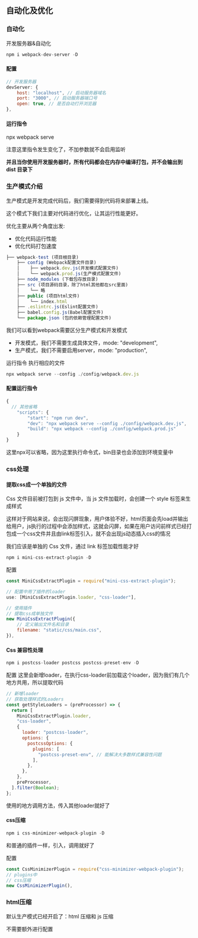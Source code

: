## 自动化及优化

### 自动化
开发服务器&自动化

```js
npm i webpack-dev-server -D
```

#### 配置
```js
// 开发服务器
devServer: {
    host: "localhost", // 启动服务器域名
    port: "3000", // 启动服务器端口号
    open: true, // 是否自动打开浏览器
},
```

#### 运行指令
npx webpack serve

注意这里指令发生变化了，不加参数就不会启用监听

**并且当你使用开发服务器时，所有代码都会在内存中编译打包，并不会输出到 dist 目录下**

### 生产模式介绍
生产模式是开发完成代码后，我们需要得到代码将来部署上线。

这个模式下我们主要对代码进行优化，让其运行性能更好。

优化主要从两个角度出发:
- 优化代码运行性能
- 优化代码打包速度

```js
├── webpack-test (项目根目录)
    ├── config (Webpack配置文件目录)
    │    ├── webpack.dev.js(开发模式配置文件)
    │    └── webpack.prod.js(生产模式配置文件)
    ├── node_modules (下载包存放目录)
    ├── src (项目源码目录，除了html其他都在src里面)
    │    └── 略
    ├── public (项目html文件)
    │    └── index.html
    ├── .eslintrc.js(Eslint配置文件)
    ├── babel.config.js(Babel配置文件)
    └── package.json (包的依赖管理配置文件)
```

我们可以看到webpack需要区分生产模式和开发模式
- 开发模式，我们不需要生成具体文件，mode: "development",
- 生产模式，我们不需要启用server，mode: "production",

运行指令 执行相应的文件
```js
npx webpack serve --config ./config/webpack.dev.js
```

#### 配置运行指令
```js
{
  // 其他省略
    "scripts": {
        "start": "npm run dev",
        "dev": "npx webpack serve --config ./config/webpack.dev.js",
        "build": "npx webpack --config ./config/webpack.prod.js"
    }
}
```
这里npx可以省略，因为这里执行命令式，bin目录也会添加到环境变量中

### css处理


#### 提取css成一个单独的文件
Css 文件目前被打包到 js 文件中，当 js 文件加载时，会创建一个 style 标签来生成样式

这样对于网站来说，会出现闪屏现象，用户体验不好，html页面会先load并输出给用户，js执行的过程中会添加样式，这就会闪屏，如果在用户访问前样式已经打包成一个css文件并且由link标签引入，就不会出现js动态插入css的情况

我们应该是单独的 Css 文件，通过 link 标签加载性能才好

```js
npm i mini-css-extract-plugin -D
```

配置
```js
const MiniCssExtractPlugin = require("mini-css-extract-plugin");

// 配置中用了插件的loader
use: [MiniCssExtractPlugin.loader, "css-loader"],

// 使用插件
// 提取css成单独文件
new MiniCssExtractPlugin({
    // 定义输出文件名和目录
    filename: "static/css/main.css",
}),
```

#### Css 兼容性处理
```js
npm i postcss-loader postcss postcss-preset-env -D
```

配置
这里会新增loader，在执行css-loader前加载这个loader，因为我们有几个地方共用，所以提取代码
```js
// 新增loader
// 获取处理样式的Loaders
const getStyleLoaders = (preProcessor) => {
  return [
    MiniCssExtractPlugin.loader,
    "css-loader",
    {
      loader: "postcss-loader",
      options: {
        postcssOptions: {
          plugins: [
            "postcss-preset-env", // 能解决大多数样式兼容性问题
          ],
        },
      },
    },
    preProcessor,
  ].filter(Boolean);
};

```
使用的地方调用方法，传入其他loader就好了

#### css压缩

```js
npm i css-minimizer-webpack-plugin -D
```

和普通的插件一样，引入，调用就好了

配置
```js
const CssMinimizerPlugin = require("css-minimizer-webpack-plugin");
// plugins中
// css压缩
new CssMinimizerPlugin(),
```

### html压缩
默认生产模式已经开启了：html 压缩和 js 压缩

不需要额外进行配置

